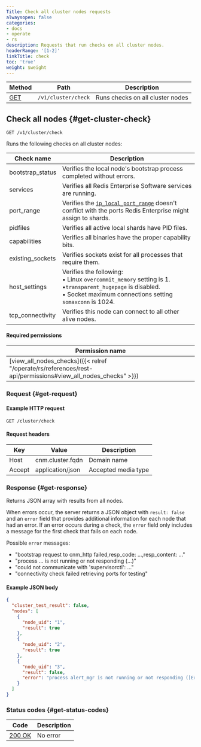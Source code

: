 ```yaml
---
Title: Check all cluster nodes requests
alwaysopen: false
categories:
- docs
- operate
- rs
description: Requests that run checks on all cluster nodes.
headerRange: '[1-2]'
linkTitle: check
toc: 'true'
weight: $weight
---
```


| Method | Path | Description |
|--------|------|-------------|
| [GET](#get-cluster-check) | `/v1/cluster/check` | Runs checks on all cluster nodes |

## Check all nodes {#get-cluster-check}

	GET /v1/cluster/check

Runs the following checks on all cluster nodes:

| Check name | Description |
|-----------|-------------|
| bootstrap_status | Verifies the local node's bootstrap process completed without errors. |
| services | Verifies all Redis Enterprise Software services are running. |
| port_range | Verifies the [`ip_local_port_range`](https://www.kernel.org/doc/html/latest/networking/ip-sysctl.html) doesn't conflict with the ports Redis Enterprise might assign to shards. |
| pidfiles | Verifies all active local shards have PID files. |
| capabilities | Verifies all binaries have the proper capability bits. |
| existing_sockets | Verifies sockets exist for all processes that require them. |
| host_settings | Verifies the following:<br />• Linux `overcommit_memory` setting is 1.<br />•`transparent_hugepage` is disabled.<br />• Socket maximum connections setting `somaxconn` is 1024. |
| tcp_connectivity | Verifies this node can connect to all other alive nodes. |

#### Required permissions

| Permission name |
|-----------------|
| [view_all_nodes_checks]({{< relref "/operate/rs/references/rest-api/permissions#view_all_nodes_checks" >}}) |

### Request {#get-request} 

#### Example HTTP request

	GET /cluster/check


#### Request headers

| Key | Value | Description |
|-----|-------|-------------|
| Host | cnm.cluster.fqdn | Domain name |
| Accept | application/json | Accepted media type |


### Response {#get-response} 

Returns JSON array with results from all nodes.

When errors occur, the server returns a JSON object with `result: false` and an `error` field that provides additional information for each node that had an error. If an error occurs during a check, the `error` field only includes a message for the first check that fails on each node.

Possible `error` messages:

- "bootstrap request to cnm_http failed,resp_code: ...,resp_content: ..."
- "process ... is not running or not responding (...)"
- "could not communicate with 'supervisorctl': ..."
- "connectivity check failed retrieving ports for testing"

#### Example JSON body

```json
{
  "cluster_test_result": false,
  "nodes": [
    {
      "node_uid": "1",
      "result": true
    },
    {
      "node_uid": "2",
      "result": true
    },
    {
      "node_uid": "3",
      "result": false,
      "error": "process alert_mgr is not running or not responding ([Errno 111] Connection refused)"
    }
  ]
}
```

### Status codes {#get-status-codes} 

| Code | Description |
|------|-------------|
| [200 OK](https://www.rfc-editor.org/rfc/rfc9110.html#name-200-ok) | No error |

